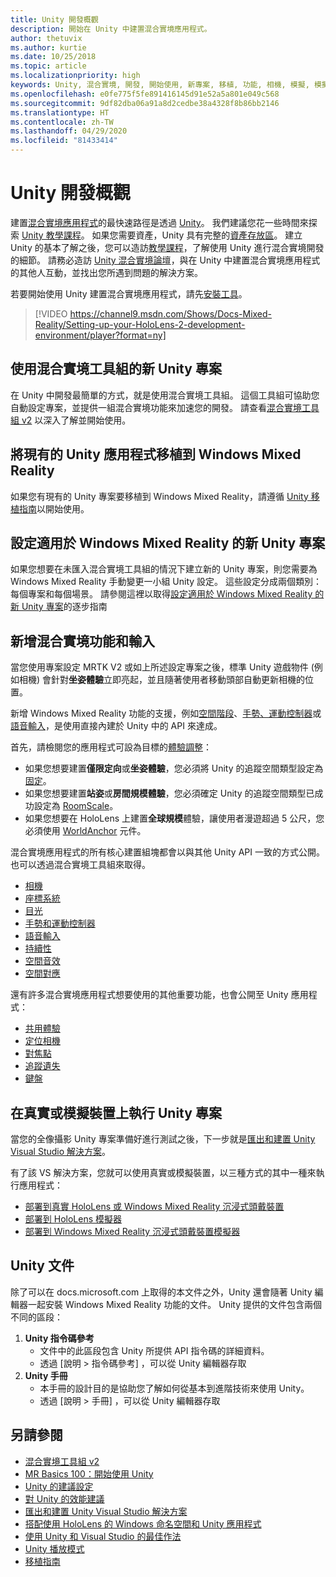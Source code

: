 ```yaml
---
title: Unity 開發概觀
description: 開始在 Unity 中建置混合實境應用程式。
author: thetuvix
ms.author: kurtie
ms.date: 10/25/2018
ms.topic: article
ms.localizationpriority: high
keywords: Unity, 混合實境, 開發, 開始使用, 新專案, 移植, 功能, 相機, 模擬, 模擬, 文件
ms.openlocfilehash: e0fe775f5fe891416145d91e52a5a801e049c568
ms.sourcegitcommit: 9df82dba06a91a8d2cedbe38a4328f8b86bb2146
ms.translationtype: HT
ms.contentlocale: zh-TW
ms.lasthandoff: 04/29/2020
ms.locfileid: "81433414"
---
```

# <a name="unity-development-overview"></a>Unity 開發概觀

建置[混合實境應用程式](app-views.md)的最快速路徑是透過 [Unity](https://unity.com)。 我們建議您花一些時間來探索 [Unity 教學課程](https://unity3d.com/learn/tutorials)。 如果您需要資產，Unity 具有完整的[資產存放區](https://www.assetstore.unity3d.com/)。 建立 Unity 的基本了解之後，您可以造訪[教學課程](tutorials.md)，了解使用 Unity 進行混合實境開發的細節。 請務必造訪 [Unity 混合實境論壇](https://forum.unity3d.com/forums/hololens.102/)，與在 Unity 中建置混合實境應用程式的其他人互動，並找出您所遇到問題的解決方案。

若要開始使用 Unity 建置混合實境應用程式，請先[安裝工具](install-the-tools.md)。 

>[!VIDEO https://channel9.msdn.com/Shows/Docs-Mixed-Reality/Setting-up-your-HoloLens-2-development-environment/player?format=ny]

## <a name="new-unity-project-with-mixed-reality-toolkit"></a>使用混合實境工具組的新 Unity 專案 

在 Unity 中開發最簡單的方式，就是使用混合實境工具組。 這個工具組可協助您自動設定專案，並提供一組混合實境功能來加速您的開發。 請查看[混合實境工具組 v2](mrtk-getting-started.md) 以深入了解並開始使用。 

## <a name="porting-an-existing-unity-app-to-windows-mixed-reality"></a>將現有的 Unity 應用程式移植到 Windows Mixed Reality

如果您有現有的 Unity 專案要移植到 Windows Mixed Reality，請遵循 [Unity 移植指南](porting-guides.md)以開始使用。

## <a name="configuring-new-unity-project-for-windows-mixed-reality"></a>設定適用於 Windows Mixed Reality 的新 Unity 專案

如果您想要在未匯入混合實境工具組的情況下建立新的 Unity 專案，則您需要為 Windows Mixed Reality 手動變更一小組 Unity 設定。 這些設定分成兩個類別：每個專案和每個場景。 請參閱這裡以取得[設定適用於 Windows Mixed Reality 的新 Unity 專案](Configure-Unity-Project.md)的逐步指南

## <a name="adding-mixed-reality-capabilities-and-inputs"></a>新增混合實境功能和輸入

當您使用專案設定 MRTK V2 或如上所述設定專案之後，標準 Unity 遊戲物件 (例如相機) 會針對**坐姿體驗**立即亮起，並且隨著使用者移動頭部自動更新相機的位置。

新增 Windows Mixed Reality 功能的支援，例如[空間階段](coordinate-systems.md#spatial-coordinate-systems)、[手勢、運動控制器](gestures-and-motion-controllers-in-unity.md)或[語音輸入](voice-input-in-unity.md)，是使用直接內建於 Unity 中的 API 來達成。 

首先，請檢閱您的應用程式可設為目標的[體驗調整](coordinate-systems.md)：
* 如果您想要建置**僅限定向**或**坐姿體驗**，您必須將 Unity 的追蹤空間類型設定為[固定](coordinate-systems-in-unity.md#building-an-orientation-only-or-seated-scale-experience)。
* 如果您想要建置**站姿**或**房間規模體驗**，您必須確定 Unity 的追蹤空間類型已成功設定為 [RoomScale](coordinate-systems-in-unity.md#building-an-orientation-only-or-seated-scale-experience)。
* 如果您想要在 HoloLens 上建置**全球規模**體驗，讓使用者漫遊超過 5 公尺，您必須使用 [WorldAnchor](coordinate-systems-in-unity.md#building-a-world-scale-experience) 元件。

混合實境應用程式的所有核心建置組塊都會以與其他 Unity API 一致的方式公開。 也可以透過混合實境工具組來取得。
* [相機](camera-in-unity.md)
* [座標系統](coordinate-systems-in-unity.md)
* [目光](gaze-in-unity.md)
* [手勢和運動控制器](gestures-and-motion-controllers-in-unity.md)
* [語音輸入](voice-input-in-unity.md)
* [持續性](persistence-in-unity.md)
* [空間音效](spatial-sound-in-unity.md)
* [空間對應](spatial-mapping-in-unity.md)

還有許多混合實境應用程式想要使用的其他重要功能，也會公開至 Unity 應用程式：
* [共用體驗](shared-experiences-in-unity.md)
* [定位相機](locatable-camera-in-unity.md)
* [對焦點](focus-point-in-unity.md)
* [追蹤遺失](tracking-loss-in-unity.md)
* [鍵盤](keyboard-input-in-unity.md)

## <a name="running-your-unity-project-on-a-real-or-simulated-device"></a>在真實或模擬裝置上執行 Unity 專案

當您的全像攝影 Unity 專案準備好進行測試之後，下一步就是[匯出和建置 Unity Visual Studio 解決方案](exporting-and-building-a-unity-visual-studio-solution.md)。

有了該 VS 解決方案，您就可以使用真實或模擬裝置，以三種方式的其中一種來執行應用程式：
* [部署到真實 HoloLens 或 Windows Mixed Reality 沉浸式頭戴裝置](using-visual-studio.md)
* [部署到 HoloLens 模擬器](using-the-hololens-emulator.md)
* [部署到 Windows Mixed Reality 沉浸式頭戴裝置模擬器](using-the-windows-mixed-reality-simulator.md)

## <a name="unity-documentation"></a>Unity 文件

除了可以在 docs.microsoft.com 上取得的本文件之外，Unity 還會隨著 Unity 編輯器一起安裝 Windows Mixed Reality 功能的文件。 Unity 提供的文件包含兩個不同的區段：
1. **Unity 指令碼參考**
    * 文件中的此區段包含 Unity 所提供 API 指令碼的詳細資料。
    * 透過 [說明 > 指令碼參考]  ，可以從 Unity 編輯器存取
2. **Unity 手冊**
    * 本手冊的設計目的是協助您了解如何從基本到進階技術來使用 Unity。
    * 透過 [說明 > 手冊]  ，可以從 Unity 編輯器存取

## <a name="see-also"></a>另請參閱
* [混合實境工具組 v2](mrtk-getting-started.md)
* [MR Basics 100：開始使用 Unity](holograms-100.md)
* [Unity 的建議設定](recommended-settings-for-unity.md)
* [對 Unity 的效能建議](performance-recommendations-for-unity.md)
* [匯出和建置 Unity Visual Studio 解決方案](exporting-and-building-a-unity-visual-studio-solution.md)
* [搭配使用 HoloLens 的 Windows 命名空間和 Unity 應用程式](using-the-windows-namespace-with-unity-apps-for-hololens.md)
* [使用 Unity 和 Visual Studio 的最佳作法](best-practices-for-working-with-unity-and-visual-studio.md)
* [Unity 播放模式](unity-play-mode.md)
* [移植指南](porting-guides.md)
